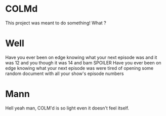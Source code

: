 # COLMd

This project was meant to do something!
What ?

# Well

Have you ever been on edge knowing what your next episode was  and it was 12 and you though it was 14 and bam SPOILER
Have you ever been on edge knowing what your next episode was were tired of opening some random document with all your show's episode numbers

# Mann

Hell yeah man, COLM'd is so light even it doesn't feel itself.

